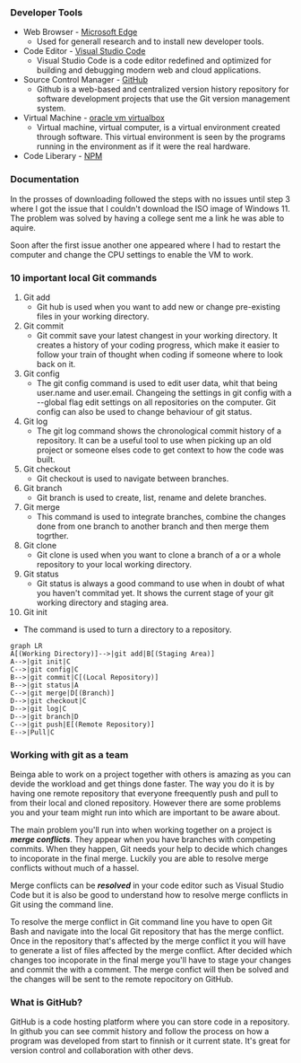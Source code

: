 ### **Developer Tools**

- Web Browser - [Microsoft Edge](https://www.microsoft.com/sv-se/edge?form=MA13FJ)
  - Used for generall research and to install new developer tools.
- Code Editor - [Visual Studio Code](https://code.visualstudio.com/)
  - Visual Studio Code is a code editor redefined and optimized for building and debugging modern web and cloud applications.
- Source Control Manager - [GitHub](https://github.com/)
  - Github is a web-based and centralized version history repository for software development projects that use the Git version management system.
- Virtual Machine - [oracle vm virtualbox](https://www.virtualbox.org/)
  - Virtual machine, virtual computer, is a virtual environment created through software. This virtual environment is seen by the programs running in the environment as if it were the real hardware.
- Code Liberary - [NPM](https://www.npmjs.com/)

### **Documentation**

In the prosses of downloading followed the steps with no issues until step 3 where I got the issue that I couldn't download the ISO image of Windows 11. The problem was solved by having a college sent me a link he was able to aquire.
<br/>

Soon after the first issue another one appeared where I had to restart the computer and change the CPU settings to enable the VM to work.

### **10 important local Git commands**

1. Git add
   - Git hub is used when you want to add new or change pre-existing files in your working directory.
2. Git commit
   - Git commit save your latest changest in your working directory. It creates a history of your coding progress, which make it easier to follow your train of thought when coding if someone where to look back on it.
3. Git config
   - The git config command is used to edit user data, whit that being user.name and user.email. Changeing the settings in git config with a --global flag edit settings on all repositories on the computer. Git config can also be used to change behaviour of git status.
4. Git log
   - The git log command shows the chronological commit history of a repository. It can be a useful tool to use when picking up an old project or someone elses code to get context to how the code was built.
5. Git checkout
   - Git checkout is used to navigate between branches.
6. Git branch
   - Git branch is used to create, list, rename and delete branches.
7. Git merge
   - This command is used to integrate branches, combine the changes done from one branch to another branch and then merge them togrther.
8. Git clone
   - Git clone is used when you want to clone a branch of a or a whole repository to your local working directory.
9. Git status
   - Git status is always a good command to use when in doubt of what you haven't commitad yet. It shows the current stage of your git working directory and staging area.
10. Git init

- The command is used to turn a directory to a repository.

```mermaid
graph LR
A[(Working Directory)]-->|git add|B[(Staging Area)]
A-->|git init|C
C-->|git config|C
B-->|git commit|C[(Local Repository)]
B-->|git status|A
C-->|git merge|D[(Branch)]
D-->|git checkout|C
D-->|git log|C
D-->|git branch|D
C-->|git push|E[(Remote Repository)]
E-->|Pull|C
```

### **Working with git as a team**

Beinga able to work on a project together with others is amazing as you can devide the workload and get things done faster. The way you do it is by having one remote repository that everyone freequently push and pull to from their local and cloned repository. However there are some problems you and your team might run into which are important to be aware about.
<br/>

The main problem you'll run into when working together on a project is **_merge conflicts_**. They appear when you have branches with competing commits. When they happen, Git needs your help to decide which changes to incoporate in the final merge. Luckily you are able to resolve merge conflicts without much of a hassel.
<br/>

Merge conflicts can be **_resolved_** in your code editor such as Visual Studio Code but it is also be good to understand how to resolve merge conflicts in Git using the command line.
<br/>

To resolve the merge conflict in Git command line you have to open Git Bash and navigate into the local Git repository that has the merge conflict. Once in the repository that's affected by the merge conflict it you will have to generate a list of files affected by the merge conflict. After decided which changes too incoporate in the final merge you'll have to stage your changes and commit the with a comment. The merge confict will then be solved and the changes will be sent to the remote repocitory on GitHub.
<br/>

### **What is GitHub?**

GitHub is a code hosting platform where you can store code in a repository. In github you can see commit history and follow the process on how a program was developed from start to finnish or it current state. It's great for version control and collaboration with other devs.
